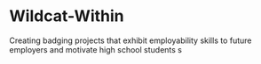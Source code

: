 # Wildcat-Within
Creating badging projects that exhibit employability skills to future employers and motivate high school students   s 
